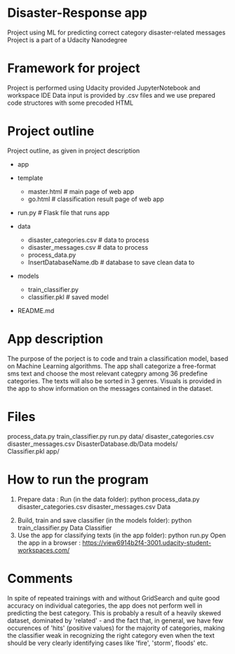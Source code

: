 # Disaster-Response app 
Project using ML for predicting correct category disaster-related messages 
Project is a part of a Udacity Nanodegree

# Framework for project
Project is performed using Udacity provided JupyterNotebook and workspace IDE
Data input is provided by .csv files and we use prepared code structores with some precoded HTML 

# Project outline 
Project outline, as given in project description

- app
 - template
    - master.html  # main page of web app
    - go.html  # classification result page of web app
  - run.py  # Flask file that runs app

- data
  - disaster_categories.csv  # data to process 
  - disaster_messages.csv  # data to process
  - process_data.py
  - InsertDatabaseName.db   # database to save clean data to

- models
  - train_classifier.py
  - classifier.pkl  # saved model 

- README.md

# App description
The purpose of the porject is to code and train a classification model, based on Machine Learning algorithms.
The app shall categorize a free-format sms text and choose the most relevant categpry among 36 predefine categories.
The texts will also be sorted in 3 genres. 
Visuals is provided in the app to show information on the messages contained in the dataset.

# Files
process_data.py
train_classifier.py
run.py
data/
  disaster_categories.csv
  disaster_messages.csv
  DisasterDatabase.db/Data
models/  
  Classifier.pkl
app/
  

# How to run the program
1. Prepare data : Run (in the data folder): python process_data.py disaster_categories.csv disaster_messages.csv Data
2) Build, train and save classifier (in the models folder): python train_classifier.py Data Classifier
3) Use the app for classifying texts (in the app folder): python run.py
   Open the app in a browser : https://view6914b2f4-3001.udacity-student-workspaces.com/



# Comments
In spite of repeated trainings with and without GridSearch and quite good accuracy on individual categories, the app does not perform well in predicting the best category. This is probably a result of a heavily skewed dataset, dominated by 'related' - and the fact that, in general, we have few occurences of 'hits' (positive values) for the majority of categories, making the classifier weak in recognizing the right category even when the text should be very clearly identifying cases like 'fire', 'storm', floods' etc.    
